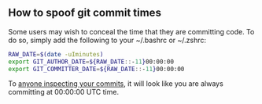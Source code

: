 ## How to spoof git commit times

Some users may wish to conceal the time that they are committing code. To do so, simply add the following to your ~/.bashrc or ~/.zshrc:

```bash
RAW_DATE=$(date -uIminutes)
export GIT_AUTHOR_DATE=${RAW_DATE::-11}00:00:00
export GIT_COMMITTER_DATE=${RAW_DATE::-11}00:00:00
```

To [anyone inspecting your commits](https://chainbulletin.com/satoshi-nakamoto-lived-in-london-while-working-on-bitcoin-heres-how-we-know), it will look like you are always committing at 00:00:00 UTC time.
